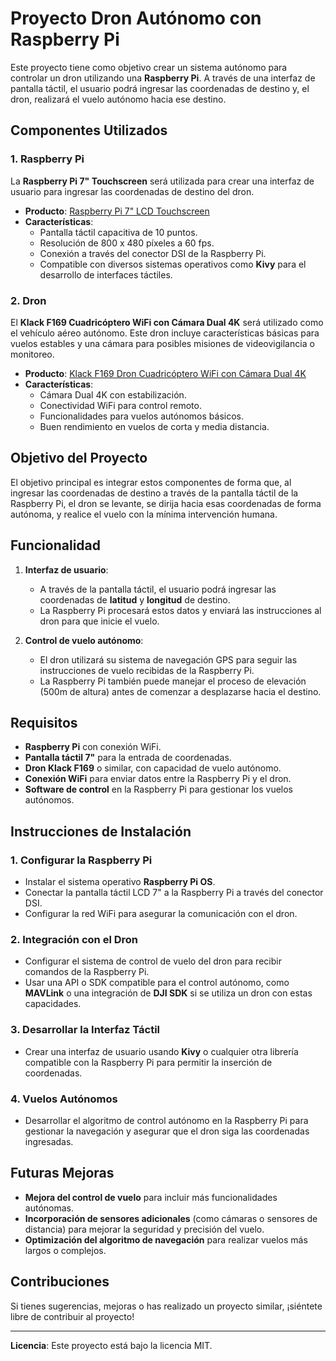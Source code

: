 # Proyecto Dron Autónomo con Raspberry Pi

Este proyecto tiene como objetivo crear un sistema autónomo para controlar un dron utilizando una **Raspberry Pi**. A través de una interfaz de pantalla táctil, el usuario podrá ingresar las coordenadas de destino y, el dron, realizará el vuelo autónomo hacia ese destino.

## Componentes Utilizados

### 1. **Raspberry Pi**
La **Raspberry Pi 7" Touchscreen** será utilizada para crear una interfaz de usuario para ingresar las coordenadas de destino del dron.

- **Producto**: [Raspberry Pi 7" LCD Touchscreen](https://www.pccomponentes.com/raspberry-pantalla-tactil-7-lcd-para-pi)
- **Características**:
  - Pantalla táctil capacitiva de 10 puntos.
  - Resolución de 800 x 480 píxeles a 60 fps.
  - Conexión a través del conector DSI de la Raspberry Pi.
  - Compatible con diversos sistemas operativos como **Kivy** para el desarrollo de interfaces táctiles.

### 2. **Dron**
El **Klack F169 Cuadricóptero WiFi con Cámara Dual 4K** será utilizado como el vehículo aéreo autónomo. Este dron incluye características básicas para vuelos estables y una cámara para posibles misiones de videovigilancia o monitoreo.

- **Producto**: [Klack F169 Dron Cuadricóptero WiFi con Cámara Dual 4K](https://www.pccomponentes.com/klack-f169-dron-cuadricoptero-wifi-con-camara-dual-4k)
- **Características**:
  - Cámara Dual 4K con estabilización.
  - Conectividad WiFi para control remoto.
  - Funcionalidades para vuelos autónomos básicos.
  - Buen rendimiento en vuelos de corta y media distancia.

## Objetivo del Proyecto

El objetivo principal es integrar estos componentes de forma que, al ingresar las coordenadas de destino a través de la pantalla táctil de la Raspberry Pi, el dron se levante, se dirija hacia esas coordenadas de forma autónoma, y realice el vuelo con la mínima intervención humana.

## Funcionalidad

1. **Interfaz de usuario**:
   - A través de la pantalla táctil, el usuario podrá ingresar las coordenadas de **latitud** y **longitud** de destino.
   - La Raspberry Pi procesará estos datos y enviará las instrucciones al dron para que inicie el vuelo.

2. **Control de vuelo autónomo**:
   - El dron utilizará su sistema de navegación GPS para seguir las instrucciones de vuelo recibidas de la Raspberry Pi.
   - La Raspberry Pi también puede manejar el proceso de elevación (500m de altura) antes de comenzar a desplazarse hacia el destino.

## Requisitos

- **Raspberry Pi** con conexión WiFi.
- **Pantalla táctil 7"** para la entrada de coordenadas.
- **Dron Klack F169** o similar, con capacidad de vuelo autónomo.
- **Conexión WiFi** para enviar datos entre la Raspberry Pi y el dron.
- **Software de control** en la Raspberry Pi para gestionar los vuelos autónomos.

## Instrucciones de Instalación

### 1. **Configurar la Raspberry Pi**
   - Instalar el sistema operativo **Raspberry Pi OS**.
   - Conectar la pantalla táctil LCD 7" a la Raspberry Pi a través del conector DSI.
   - Configurar la red WiFi para asegurar la comunicación con el dron.

### 2. **Integración con el Dron**
   - Configurar el sistema de control de vuelo del dron para recibir comandos de la Raspberry Pi.
   - Usar una API o SDK compatible para el control autónomo, como **MAVLink** o una integración de **DJI SDK** si se utiliza un dron con estas capacidades.

### 3. **Desarrollar la Interfaz Táctil**
   - Crear una interfaz de usuario usando **Kivy** o cualquier otra librería compatible con la Raspberry Pi para permitir la inserción de coordenadas.

### 4. **Vuelos Autónomos**
   - Desarrollar el algoritmo de control autónomo en la Raspberry Pi para gestionar la navegación y asegurar que el dron siga las coordenadas ingresadas.

## Futuras Mejoras

- **Mejora del control de vuelo** para incluir más funcionalidades autónomas.
- **Incorporación de sensores adicionales** (como cámaras o sensores de distancia) para mejorar la seguridad y precisión del vuelo.
- **Optimización del algoritmo de navegación** para realizar vuelos más largos o complejos.

## Contribuciones

Si tienes sugerencias, mejoras o has realizado un proyecto similar, ¡siéntete libre de contribuir al proyecto!

---

**Licencia**: Este proyecto está bajo la licencia MIT.

